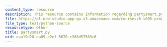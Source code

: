 ```yaml
---
content_type: resource
description: This resource contains information regarding partysmart.py.
file: https://ol-ocw-studio-app-qa.s3.amazonaws.com/courses/6-s095-programming-for-the-puzzled-january-iap-2018/eaa19d28ea09e2ef5670c388d57583c6_partysmart.py
file_type: text/python-source
resourcetype: Other
title: partysmart.py
uid: eaa19d28-ea09-e2ef-5670-c388d57583c6
---
```


